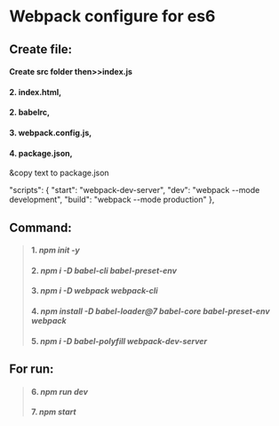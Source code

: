 # Webpack configure for es6

## Create file:
#### Create src folder then>>index.js
#### 2. index.html,
#### 2. babelrc,
#### 3. webpack.config.js,
#### 4. package.json,
 &copy text to package.json

"scripts": {
      "start": "webpack-dev-server",
      "dev": "webpack --mode development",
      "build": "webpack --mode production"
},
## Command:
> #### 1. *npm init -y*
> #### 2. *npm i -D babel-cli babel-preset-env*
> #### 3. *npm i -D webpack webpack-cli*
> #### 4. *npm install -D babel-loader@7 babel-core babel-preset-env webpack*
> #### 5. *npm i -D babel-polyfill webpack-dev-server*

## For run: 
> #### 6. *npm run dev*
> #### 7. *npm start*
